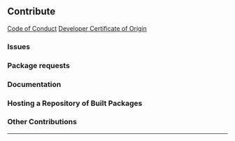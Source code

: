 ## Contribute

[Code of Conduct](CODE-OF-CONDUCT.md)
[Developer Certificate of Origin](DEVELOPER-CERTIFICATE-OF-ORIGIN.md)

### Issues

### Package requests

### Documentation

### Hosting a Repository of Built Packages

### Other Contributions

---
